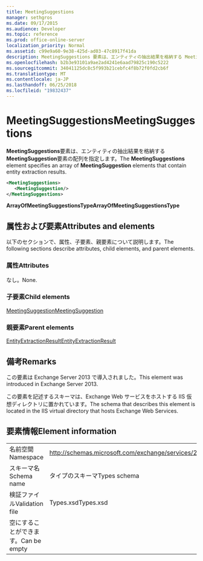 ```yaml
---
title: MeetingSuggestions
manager: sethgros
ms.date: 09/17/2015
ms.audience: Developer
ms.topic: reference
ms.prod: office-online-server
localization_priority: Normal
ms.assetid: c99e9a60-9e38-425d-ad03-47c8917f41da
description: MeetingSuggestions 要素は、エンティティの抽出結果を格納する MeetingSuggestion 要素の配列を指定します。
ms.openlocfilehash: b2b3e93101a9ae2ad4241e6aad79825c190c5222
ms.sourcegitcommit: 34041125dc8c5f993b21cebfc4f8b72f0fd2cb6f
ms.translationtype: MT
ms.contentlocale: ja-JP
ms.lasthandoff: 06/25/2018
ms.locfileid: "19832437"
---
```

# <a name="meetingsuggestions"></a><span data-ttu-id="6e3a1-103">MeetingSuggestions</span><span class="sxs-lookup"><span data-stu-id="6e3a1-103">MeetingSuggestions</span></span>

<span data-ttu-id="6e3a1-104">**MeetingSuggestions**要素は、エンティティの抽出結果を格納する**MeetingSuggestion**要素の配列を指定します。</span><span class="sxs-lookup"><span data-stu-id="6e3a1-104">The **MeetingSuggestions** element specifies an array of **MeetingSuggestion** elements that contain entity extraction results.</span></span> 
  
```XML
<MeetingSuggestions>
   <MeetingSuggestion/>
</MeetingSuggestions>
```

 <span data-ttu-id="6e3a1-105">**ArrayOfMeetingSuggestionsType**</span><span class="sxs-lookup"><span data-stu-id="6e3a1-105">**ArrayOfMeetingSuggestionsType**</span></span>
## <a name="attributes-and-elements"></a><span data-ttu-id="6e3a1-106">属性および要素</span><span class="sxs-lookup"><span data-stu-id="6e3a1-106">Attributes and elements</span></span>

<span data-ttu-id="6e3a1-107">以下のセクションで、属性、子要素、親要素について説明します。</span><span class="sxs-lookup"><span data-stu-id="6e3a1-107">The following sections describe attributes, child elements, and parent elements.</span></span>
  
### <a name="attributes"></a><span data-ttu-id="6e3a1-108">属性</span><span class="sxs-lookup"><span data-stu-id="6e3a1-108">Attributes</span></span>

<span data-ttu-id="6e3a1-109">なし。</span><span class="sxs-lookup"><span data-stu-id="6e3a1-109">None.</span></span>
  
### <a name="child-elements"></a><span data-ttu-id="6e3a1-110">子要素</span><span class="sxs-lookup"><span data-stu-id="6e3a1-110">Child elements</span></span>

[<span data-ttu-id="6e3a1-111">MeetingSuggestion</span><span class="sxs-lookup"><span data-stu-id="6e3a1-111">MeetingSuggestion</span></span>](meetingsuggestion.md)
  
### <a name="parent-elements"></a><span data-ttu-id="6e3a1-112">親要素</span><span class="sxs-lookup"><span data-stu-id="6e3a1-112">Parent elements</span></span>

[<span data-ttu-id="6e3a1-113">EntityExtractionResult</span><span class="sxs-lookup"><span data-stu-id="6e3a1-113">EntityExtractionResult</span></span>](entityextractionresult.md)
  
## <a name="remarks"></a><span data-ttu-id="6e3a1-114">備考</span><span class="sxs-lookup"><span data-stu-id="6e3a1-114">Remarks</span></span>

<span data-ttu-id="6e3a1-115">この要素は Exchange Server 2013 で導入されました。</span><span class="sxs-lookup"><span data-stu-id="6e3a1-115">This element was introduced in Exchange Server 2013.</span></span>
  
<span data-ttu-id="6e3a1-116">この要素を記述するスキーマは、Exchange Web サービスをホストする IIS 仮想ディレクトリに置かれています。</span><span class="sxs-lookup"><span data-stu-id="6e3a1-116">The schema that describes this element is located in the IIS virtual directory that hosts Exchange Web Services.</span></span>
  
## <a name="element-information"></a><span data-ttu-id="6e3a1-117">要素情報</span><span class="sxs-lookup"><span data-stu-id="6e3a1-117">Element information</span></span>

|||
|:-----|:-----|
|<span data-ttu-id="6e3a1-118">名前空間</span><span class="sxs-lookup"><span data-stu-id="6e3a1-118">Namespace</span></span>  <br/> |http://schemas.microsoft.com/exchange/services/2006/types  <br/> |
|<span data-ttu-id="6e3a1-119">スキーマ名</span><span class="sxs-lookup"><span data-stu-id="6e3a1-119">Schema name</span></span>  <br/> |<span data-ttu-id="6e3a1-120">タイプのスキーマ</span><span class="sxs-lookup"><span data-stu-id="6e3a1-120">Types schema</span></span>  <br/> |
|<span data-ttu-id="6e3a1-121">検証ファイル</span><span class="sxs-lookup"><span data-stu-id="6e3a1-121">Validation file</span></span>  <br/> |<span data-ttu-id="6e3a1-122">Types.xsd</span><span class="sxs-lookup"><span data-stu-id="6e3a1-122">Types.xsd</span></span>  <br/> |
|<span data-ttu-id="6e3a1-123">空にすることができます。</span><span class="sxs-lookup"><span data-stu-id="6e3a1-123">Can be empty</span></span>  <br/> ||
   

